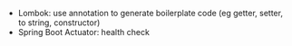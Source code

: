 - Lombok: use annotation to generate boilerplate code (eg getter, setter, to string, constructor)
- Spring Boot Actuator: health check